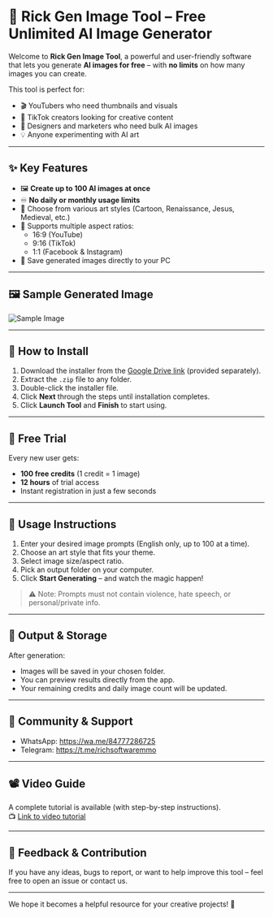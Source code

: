 # 📸 Rick Gen Image Tool – Free Unlimited AI Image Generator

Welcome to **Rick Gen Image Tool**, a powerful and user-friendly software that lets you generate **AI images for free** – with **no limits** on how many images you can create.

This tool is perfect for:
- 🎬 YouTubers who need thumbnails and visuals  
- 🎵 TikTok creators looking for creative content  
- 🧠 Designers and marketers who need bulk AI images  
- 💡 Anyone experimenting with AI art

---

## ✨ Key Features

- 🖼️ **Create up to 100 AI images at once**
- ♾️ **No daily or monthly usage limits**
- 🎨 Choose from various art styles (Cartoon, Renaissance, Jesus, Medieval, etc.)
- 📐 Supports multiple aspect ratios:
  - 16:9 (YouTube)
  - 9:16 (TikTok)
  - 1:1 (Facebook & Instagram)
- 💾 Save generated images directly to your PC

---

## 🖼️ Sample Generated Image

![Sample Image](#)

---

## 🚀 How to Install

1. Download the installer from the [Google Drive link](#) (provided separately).
2. Extract the `.zip` file to any folder.
3. Double-click the installer file.
4. Click **Next** through the steps until installation completes.
5. Click **Launch Tool** and **Finish** to start using.

---

## 🧪 Free Trial

Every new user gets:
- **100 free credits** (1 credit = 1 image)
- **12 hours** of trial access
- Instant registration in just a few seconds

---

## 📌 Usage Instructions

1. Enter your desired image prompts (English only, up to 100 at a time).
2. Choose an art style that fits your theme.
3. Select image size/aspect ratio.
4. Pick an output folder on your computer.
5. Click **Start Generating** – and watch the magic happen!

> ⚠️ Note: Prompts must not contain violence, hate speech, or personal/private info.

---

## 📂 Output & Storage

After generation:
- Images will be saved in your chosen folder.
- You can preview results directly from the app.
- Your remaining credits and daily image count will be updated.

---

## 🤝 Community & Support

- WhatsApp: https://wa.me/84777286725
- Telegram: https://t.me/richsoftwaremmo

---

## 📽️ Video Guide

A complete tutorial is available (with step-by-step instructions).  
📺 [Link to video tutorial](#)

---

## 💬 Feedback & Contribution

If you have any ideas, bugs to report, or want to help improve this tool – feel free to open an issue or contact us.

---

We hope it becomes a helpful resource for your creative projects! 🌟
